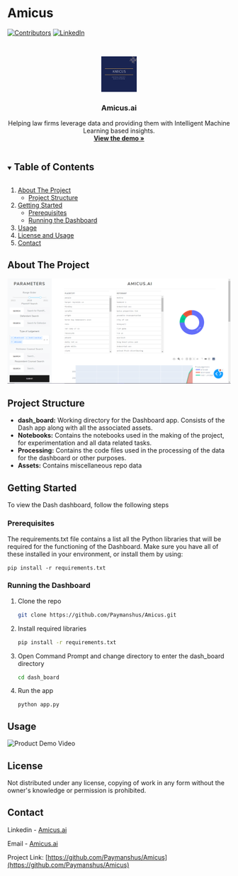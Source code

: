 # Amicus

[![Contributors][contributors-shield]][contributors-url]
[![LinkedIn][linkedin-shield]][linkedin-url]

<!-- PROJECT LOGO -->
<br />
<p align="center">
  <a href="https://github.com/Paymanshus/Amicus">
    <img src="Assets/amicus.jfif" alt="Logo" width="80" height="80">
  </a>

  <h3 align="center">Amicus.ai</h3>

  <p align="center">
    Helping law firms leverage data and providing them with Intelligent Machine Learning based insights.
    <br />
    <a href="https://github.com/Paymanshus/Amicus"><strong>View the demo »</strong></a>
    <br />
</p>

<!-- TABLE OF CONTENTS -->
<details open="open">
  <summary><h2 style="display: inline-block">Table of Contents</h2></summary>
  <ol>
    <li>
      <a href="#about-the-project">About The Project</a>
      <ul>
        <!-- <li><a href="#built-with">Built With</a></li> -->
        <li><a href="#project-structure">Project Structure</li>
      </ul>
    </li>
    <li>
      <a href="#getting-started">Getting Started</a>
      <ul>
        <li><a href="#prerequisites">Prerequisites</a></li>
        <li><a href="#running-the-dashboard">Running the Dashboard</a></li>
      </ul>
    </li>
    <li><a href="#usage">Usage</a></li>
    <!-- <li><a href="#roadmap">Roadmap</a></li>     -->
    <li><a href="#license">License and Usage</a></li>
    <li><a href="#contact">Contact</a></li>
    <!-- <li><a href="#acknowledgements">Acknowledgements</a></li> -->
  </ol>
</details>

<!-- ABOUT THE PROJECT -->

## About The Project

![Product Name Screen Shot][product-screenshot]

<!-- ### Built With

-
- []() -->

## Project Structure

- **dash_board:** Working directory for the Dashboard app. Consists of the Dash app along with all the associated assets.
- **Notebooks:** Contains the notebooks used in the making of the project, for experimentation and all data related tasks.
- **Processing:** Contains the code files used in the processing of the data for the dashboard or other purposes.
- **Assets:** Contains miscellaneous repo data
<!-- GETTING STARTED -->

## Getting Started

To view the Dash dashboard, follow the following steps

### Prerequisites

The requirements.txt file contains a list all the Python libraries that will be required for the functioning of the Dashboard. Make sure you have all of these installed in your environment, or install them by using:

```
pip install -r requirements.txt
```

### Running the Dashboard

1. Clone the repo
   ```sh
   git clone https://github.com/Paymanshus/Amicus.git
   ```
2. Install required libraries
   ```sh
   pip install -r requirements.txt
   ```
3. Open Command Prompt and change directory to enter the dash_board directory
   ```sh
   cd dash_board
   ```
4. Run the app
   ```
   python app.py
   ```

<!-- USAGE EXAMPLES -->

## Usage

<!-- _Loom video to be added soon_ -->

![Product Demo Video][product-video]

<!-- _For more examples, please refer to the [Documentation](https://example.com)_ -->

<!-- ROADMAP -->

<!-- ## Roadmap

See the [open issues](https://github.com/Paymanshus/Amicus/issues) for a list of proposed features (and known issues). -->

<!-- LICENSE -->

## License

Not distributed under any license, copying of work in any form without the owner's knowledge or permission is prohibited.

<!-- CONTACT -->

## Contact

Linkedin - [Amicus.ai](https://www.linkedin.com/company/amicus-ai)

Email - [Amicus.ai](https://www.linkedin.com/company/amicus-ai)

Project Link: [https://github.com/Paymanshus/Amicus](https://github.com/Paymanshus/Amicus)

<!-- ACKNOWLEDGEMENTS -->

<!-- ## Acknowledgements

- []()
- []()
- []() -->

<!-- MARKDOWN LINKS & IMAGES -->
<!-- https://www.markdownguide.org/basic-syntax/#reference-style-links -->

[contributors-shield]: https://img.shields.io/github/contributors/Paymanshus/repo.svg?style=for-the-badge
[contributors-url]: https://github.com/Paymanshus/Amicus/graphs/contributors
[forks-shield]: https://img.shields.io/github/forks/Paymanshus/repo.svg?style=for-the-badge
[forks-url]: https://github.com/Paymanshus/repo/network/members
[stars-shield]: https://img.shields.io/github/stars/Paymanshus/repo.svg?style=for-the-badge
[stars-url]: https://github.com/Paymanshus/repo/stargazers
[issues-shield]: https://img.shields.io/github/issues/Paymanshus/repo.svg?style=for-the-badge
[issues-url]: https://github.com/Paymanshus/repo/issues
[license-shield]: https://img.shields.io/github/license/Paymanshus/repo.svg?style=for-the-badge
[license-url]: https://github.com/Paymanshus/repo/blob/master/LICENSE.txt
[linkedin-shield]: https://img.shields.io/badge/-LinkedIn-black.svg?style=for-the-badge&logo=linkedin&colorB=555
[linkedin-url]: https://www.linkedin.com/company/amicus-ai
[product-screenshot]: Assets/home1_full.png
[product-video]: Assets/demo_crop.gif

